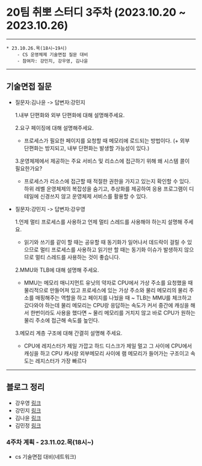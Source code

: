 # 20팀 취뽀 스터디 3주차 (2023.10.20 ~ 2023.10.26)

---
    * 23.10.26.목(18시~19시)
        - CS 운영체제 기술면접 질문 대비
        - 참여자: 강민지, 강우영, 김나윤
        
---
## 기술면접 질문
- 질문자:김나윤 -> 답변자:강민지
  
  1.내부 단편화와 외부 단편화에 대해 설명해주세요.
  
  2.요구 페이징에 대해 설명해주세요.
  - 프로세스가 필요한 페이지를 요청할 때 메모리에 로드되는 방법이다.
  (+ 외부 단편화는 방지되고, 내부 단편화는 발생할 가능성이 있다.)
  
  3.운영체제에서 제공하는 주요 서비스 및 리소스에 접근하기 위해 왜 시스템 콜이 필요한가요?
  - 프로세스가 리소스에 접근할 때 적절한 권한을 가지고 있는지 확인할 수 있다.
  하위 레벨 운영체제의 복잡성을 숨기고, 추상화를 제공하여 응용 프로그램이 디테일에 신경쓰지 않고 운영체제 서비스를 활용할 수 있다.

- 질문자:강민지 -> 답변자:강우영

  1.언제 멀티 프로세스를 사용하고 언제 멀티 스레드를 사용해야 하는지 설명해 주세요.

  - 읽기와 쓰기를 같이 할 때는 공유할 때 동기화가 일어나서 데드락이 걸릴 수 있으므로 멀티 프로세스를 사용하고 읽기만 할 때는 동기화 이슈가 발생하지 않으므로 멀티 스레드를 사용하는 것이 좋습니다.

  2.MMU와 TLB에 대해 설명해 주세요.

  - MMU는 메모리 매니지먼트 유닛의 약자로 CPU에서 가상 주소를 요청했을 때 물리적으로 만들어져 있고 프로세스에 있는 가상 주소와 물리 메모리의 물리 주소를 매핑해주는 역할을 하고 페이지를 나눴을 때 ~
TLB는 MMU를 체크하고 갔다와야 하는데 물리 메모리는 CPU랑 응답하는 속도가 커서 중간에 캐싱을 해서 한번이라도 사용을 했다면 ~
물리 메모리를 거치지 않고 바로 CPU가 원하는 물리 주소에 접근해 속도를 높인다.

  3.메모리 계층 구조에 대해 간결히 설명해 주세요.

  - CPU에 레지스터가 제일 가깝고 하드 디스크가 제일 멀고 그 사이에 CPU에서 캐싱을 하고 CPU 캐시랑 외부메모리 사이에 램 메모리가 들어가는 구조이고 속도는 레지스터가 가장 빠르다
---
## 블로그 정리
- 강우영 [링크](https://velog.io/@sunlake123)
- 강민지 [링크](https://velog.io/@12ulvvv/series/%EC%BB%B4%ED%93%A8%ED%84%B0-%EA%B3%B5%ED%95%99-%ED%95%84%EC%88%98-%EA%B0%9C%EB%85%90)
- 김나윤 [링크](https://developer-rabbit.tistory.com/category/Computer%20Science/Operating%20System)
- 김민정 [링크](https://velog.io/@mingkiii?tag=CS)
### 4주차 계획 - 23.11.02.목(18시~)
- cs 기술면접 대비(네트워크)
